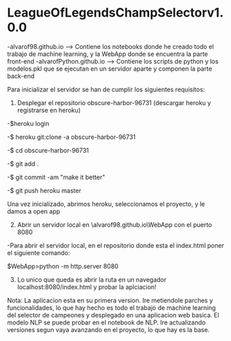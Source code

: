 # LeagueOfLegendsChampSelectorv1.0.0

-alvarof98.github.io --> Contiene los notebooks donde he creado todo el trabajo de machine learning, y la WebApp donde se encuentra la parte front-end
-alvarofPython.github.io --> Contiene los scripts de python y los modelos.pkl que se ejecutan en un servidor aparte y componen la parte back-end

Para inicializar el servidor se han de cumplir los siguientes requisitos:
1. Desplegar el repositorio obscure-harbor-96731 (descargar heroku y registrarse en heroku)

  -$heroku login
  
  -$ heroku git:clone -a obscure-harbor-96731 
  
  -$ cd obscure-harbor-96731
  
  -$ git add .
  
  -$ git commit -am "make it better"
  
  -$ git push heroku master
  
  Una vez inicializado, abrimos heroku, seleccionamos el proyecto, y le damos a open app
 
 2. Abrir un servidor local en \alvarof98.github.io\WebApp con el puerto 8080
 
 -Para abrir el servidor local, en el repositorio donde esta el index.html poner el siguiente comando:
 
 $WebApp>python -m http.server 8080
 
 3. Lo unico que queda es abrir la ruta en un navegador localhost:8080/index.html y probar la aplciacion!
 
 Nota: La aplicacion esta en su primera version. Ire metiendole parches y funcionalidades, lo que hay hecho es todo el trabajo de machine learning del selector de campeones y desplegado en una aplicacion web basica. El modelo NLP se puede probar en el notebook de NLP. Ire actualizando versiones segun vaya avanzando en el proyecto, lo que hay es la base.
 
